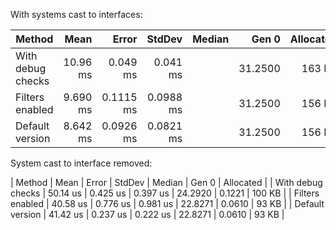 With systems cast to interfaces:

|                      Method |     Mean |     Error |    StdDev |   Median |   Gen 0 | Allocated |
|---------------------------- |---------:|----------:|----------:|---------:|--------:|----------:|
| With debug checks           | 10.96 ms |  0.049 ms |  0.041 ms |          | 31.2500 |    163 KB |
| Filters enabled             | 9.690 ms | 0.1115 ms | 0.0988 ms |          | 31.2500 |    156 KB |
| Default version             | 8.642 ms | 0.0926 ms | 0.0821 ms |          | 31.2500 |    156 KB |

System cast to interface removed:

|                      Method |     Mean |     Error |    StdDev |   Median |   Gen 0 | Allocated |
| With debug checks           | 50.14 us |  0.425 us |  0.397 us |  24.2920 |  0.1221 |    100 KB |
| Filters enabled             | 40.58 us |  0.776 us |  0.981 us |  22.8271 |  0.0610 |     93 KB |
| Default version             | 41.42 us |  0.237 us |  0.222 us |  22.8271 |  0.0610 |     93 KB |
